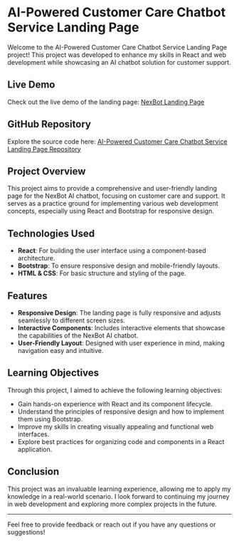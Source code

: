# AI-Powered Customer Care Chatbot Service Landing Page

Welcome to the AI-Powered Customer Care Chatbot Service Landing Page project! This project was developed to enhance my skills in React and web development while showcasing an AI chatbot solution for customer support.

## Live Demo

Check out the live demo of the landing page: [NexBot Landing Page](https://ai-powered-customer-care-chatbot-service-landing-page-nu.vercel.app/)

## GitHub Repository

Explore the source code here: [AI-Powered Customer Care Chatbot Service Landing Page Repository](https://github.com/Y0GESHSHINDE/AI-Powered-Customer-Care-Chatbot-Service-Landing-Page)

## Project Overview

This project aims to provide a comprehensive and user-friendly landing page for the NexBot AI chatbot, focusing on customer care and support. It serves as a practice ground for implementing various web development concepts, especially using React and Bootstrap for responsive design.

## Technologies Used

- **React**: For building the user interface using a component-based architecture.
- **Bootstrap**: To ensure responsive design and mobile-friendly layouts.
- **HTML & CSS**: For basic structure and styling of the page.

## Features

- **Responsive Design**: The landing page is fully responsive and adjusts seamlessly to different screen sizes.
- **Interactive Components**: Includes interactive elements that showcase the capabilities of the NexBot AI chatbot.
- **User-Friendly Layout**: Designed with user experience in mind, making navigation easy and intuitive.

## Learning Objectives

Through this project, I aimed to achieve the following learning objectives:

- Gain hands-on experience with React and its component lifecycle.
- Understand the principles of responsive design and how to implement them using Bootstrap.
- Improve my skills in creating visually appealing and functional web interfaces.
- Explore best practices for organizing code and components in a React application.

## Conclusion

This project was an invaluable learning experience, allowing me to apply my knowledge in a real-world scenario. I look forward to continuing my journey in web development and exploring more complex projects in the future.

---

Feel free to provide feedback or reach out if you have any questions or suggestions!


